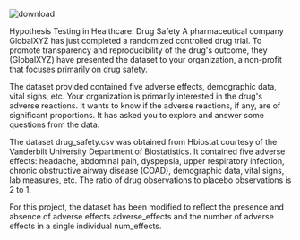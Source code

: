 ![download](https://github.com/aaggi/hypothesis-test-heathcare/assets/159773825/563db33e-925e-4b3a-9828-40e63667383d)


Hypothesis Testing in Healthcare: Drug Safety
A pharmaceutical company GlobalXYZ has just completed a randomized controlled drug trial. To promote transparency and reproducibility of the drug's outcome, they (GlobalXYZ) have presented the dataset to your organization, a non-profit that focuses primarily on drug safety.

The dataset provided contained five adverse effects, demographic data, vital signs, etc. Your organization is primarily interested in the drug's adverse reactions. It wants to know if the adverse reactions, if any, are of significant proportions. It has asked you to explore and answer some questions from the data.

The dataset drug_safety.csv was obtained from Hbiostat courtesy of the Vanderbilt University Department of Biostatistics. It contained five adverse effects: headache, abdominal pain, dyspepsia, upper respiratory infection, chronic obstructive airway disease (COAD), demographic data, vital signs, lab measures, etc. The ratio of drug observations to placebo observations is 2 to 1.

For this project, the dataset has been modified to reflect the presence and absence of adverse effects adverse_effects and the number of adverse effects in a single individual num_effects.
